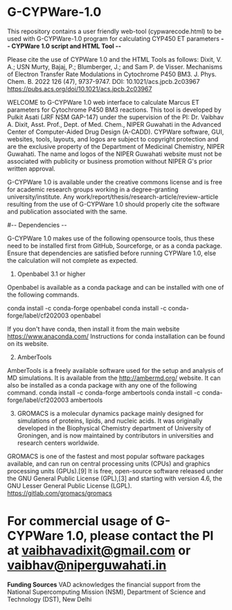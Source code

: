 # G-CYPWare-1.0
This repository contains a user friendly web-tool (cypwarecode.html) to be used with G-CYPWare-1.0 program for calculating CYP450 ET parameters
**-- CYPWare 1.0 script and HTML Tool --**

Please cite the use of CYPWare 1.0 and the HTML Tools as follows:
Dixit, V. A.; USN Murty, Bajaj, P.; Blumberger, J.; and Sam P. de Visser. Mechanisms of Electron Transfer Rate Modulations in Cytochrome P450 BM3. J. Phys. Chem. B. 2022 126 (47), 9737-9747. DOI: 10.1021/acs.jpcb.2c03967
https://pubs.acs.org/doi/10.1021/acs.jpcb.2c03967

WELCOME to G-CYPWare 1.0 web interface to calculate Marcus ET parameters for Cytochrome P450 BM3 reactions.
This tool is developed by Pulkit Asati (JRF NSM GAP-147) under the supervision of the PI: Dr. Vaibhav A. Dixit, Asst. Prof., Dept. of Med. Chem.,
NIPER Guwahati in the Advanced Center of Computer-Aided Drug Design (A-CADD).
CYPWare software, GUI, websites, tools, layouts, and logos are subject to copyright protection and are the exclusive
property of the Department of Medicinal Chemistry, NIPER Guwahati.
The name and logos of the NIPER Guwahati website must not be associated with publicity or business
promotion without NIPER G's prior written approval.

G-CYPWare 1.0 is available under the creative commons license and is free for academic research groups working
in a degree-granting university/institute.
Any work/report/thesis/research-article/review-article resulting from the use of G-CYPWare 1.0 should properly
cite the software and publication associated with the same.

#-- Dependencies --

G-CYPWare 1.0 makes use of the following opensource tools, thus these need to be installed first from GitHub,
Sourceforge, or as a conda package.
Ensure that dependencies are satisfied before running CYPWare 1.0, else the calculation will not complete as expected.

1) Openbabel 3.1 or higher

Openbabel is available as a conda package and can be installed with one of the following commands.

conda install -c conda-forge openbabel
conda install -c conda-forge/label/cf202003 openbabel

If you don't have conda, then install it from the main website https://www.anaconda.com/
Instructions for conda installation can be found on its website.

2) AmberTools


AmberTools is a freely available software used for the setup and analysis of MD simulations.
It is available from the http://ambermd.org/ website. It can also be installed as a conda package with any one of the following command.
conda install -c conda-forge ambertools
conda install -c conda-forge/label/cf202003 ambertools

3) GROMACS is a molecular dynamics package mainly designed for simulations of proteins, lipids, and nucleic acids.
It was originally developed in the Biophysical Chemistry department of University of Groningen,
and is now maintained by contributors in universities and research centers worldwide.

GROMACS is one of the fastest and most popular software packages available, and can run on central
processing units (CPUs) and graphics processing units (GPUs).[9] It is free, open-source software
released under the GNU General Public License (GPL),[3] and starting with version 4.6, the GNU Lesser
General Public License (LGPL). https://gitlab.com/gromacs/gromacs

For commercial usage of G-CYPWare 1.0, please contact the PI at vaibhavadixit@gmail.com or vaibhav@niperguwahati.in
========================================================================================================================
**Funding Sources**
VAD acknowledges the financial support from the National Supercomputing Mission (NSM), Department of Science and Technology (DST), New Delhi 
